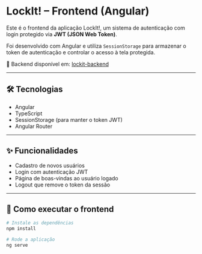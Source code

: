 # LockIt! – Frontend (Angular)

Este é o frontend da aplicação LockIt!, um sistema de autenticação com login protegido via **JWT (JSON Web Token)**.

Foi desenvolvido com Angular e utiliza `SessionStorage` para armazenar o token de autenticação e controlar o acesso à tela protegida.

🔐 Backend disponível em: [lockit-backend](https://github.com/seu-usuario/lockit-backend)

---

## 🛠️ Tecnologias

- Angular
- TypeScript
- SessionStorage (para manter o token JWT)
- Angular Router

---

## ✨ Funcionalidades

- Cadastro de novos usuários
- Login com autenticação JWT
- Página de boas-vindas ao usuário logado
- Logout que remove o token da sessão

---

## 🚀 Como executar o frontend

```bash
# Instale as dependências
npm install

# Rode a aplicação
ng serve

